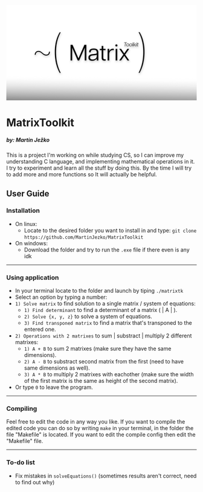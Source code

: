 ![Header banner](banner.png)

# MatrixToolkit
##### by: Martin Ježko

This is a project I'm working on while studying CS, so I can improve my understanding C language, and implementing mathematical operations in it. I try to experiment and learn all the stuff by doing this.
By the time I will try to add more and more functions so It will actually be helpful.

## User Guide
### Installation
- On linux:
	- Locate to the desired folder you want to install in and type: `git clone https://github.com/MartinJezko/MatrixToolkit`
- On windows:
	- Download the folder and try to run the `.exe` file if there even is any idk

---

### Using application
- In your terminal locate to the folder and launch by tiping  `./matrixtk`
- Select an option by typing a number:
- `1) Solve matrix` to find solution to a single matrix / system of equations:
	- `1) Find determinant` to find a determinant of a matrix ( | A | ).
	- `2) Solve {x, y, z}` to solve  a system of equations.
	- `3) Find transponed matrix` to find a matrix that's transponed to the entered one.
- `2) Operations with 2 matrixes` to sum | substract | multiply 2 different matrixes:
	- `1) A + B` to sum 2 matrixes (make sure they have the same dimensions).
	- `2) A - B` to substract second matrix from the first (need to have same dimensions as well).
	- `3) A * B` to multiply 2 matrixes with eachother (make sure the width of the first matrix is the same as height of the second matrix).
- Or type `0` to leave the program. 

 ---

### Compiling
Feel free to edit the code in any way you like. If you want to compile the edited code you can do so by writing `make` in your terminal, in the folder the file "Makefile" is located.
If you want to edit the compile config then edit the "Makefile" file. 

---

### To-do list
- Fix mistakes in `solveEquations()` (sometimes results aren't correct, need to find out why)

